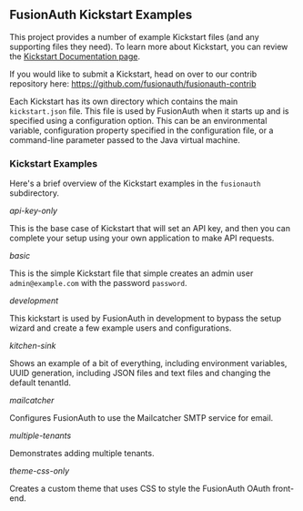 ## FusionAuth Kickstart Examples

This project provides a number of example Kickstart files (and any supporting files they need). To learn more about Kickstart, you can review the [Kickstart Documentation page](https://fusionauth.io/docs/v1/tech/installation-guide/kickstart).

If you would like to submit a Kickstart, head on over to our contrib repository here: https://github.com/fusionauth/fusionauth-contrib

Each Kickstart has its own directory which contains the main `kickstart.json` file. This file is used by FusionAuth when it starts up and is specified using a configuration option. This can be an environmental variable, configuration property specified in the configuration file, or a command-line parameter passed to the Java virtual machine.

### Kickstart Examples

Here's a brief overview of the Kickstart examples in the `fusionauth` subdirectory.

*api-key-only*

This is the base case of Kickstart that will set an API key, and then you can complete your setup using your own application to make API requests.

*basic*

This is the simple Kickstart file that simple creates an admin user `admin@example.com` with the password `password`.

*development*

This kickstart is used by FusionAuth in development to bypass the setup wizard and create a few example users and configurations.

*kitchen-sink*

Shows an example of a bit of everything, including environment variables, UUID generation, including JSON files and text files and changing the default tenantId.

*mailcatcher*

Configures FusionAuth to use the Mailcatcher SMTP service for email.

*multiple-tenants*

Demonstrates adding multiple tenants.

*theme-css-only*

Creates a custom theme that uses CSS to style the FusionAuth OAuth front-end.

